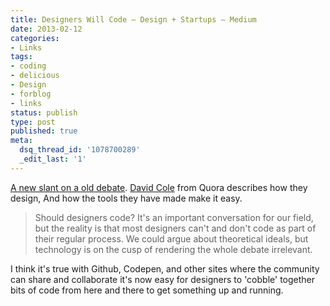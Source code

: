 ```yaml
---
title: Designers Will Code — Design + Startups — Medium
date: 2013-02-12
categories:
- Links
tags:
- coding
- delicious
- Design
- forblog
- links
status: publish
type: post
published: true
meta:
  dsq_thread_id: '1078700289'
  _edit_last: '1'
---
```

<p><a href="https://medium.com/design-startups/6c423fc5ccef">A new slant on a old debate</a>. <a href="http://davidcole.me/">David Cole</a> from Quora describes how they design, And how the tools they have made make it easy.</p>

<blockquote>
  <p>Should designers code? It's an important conversation for our field, but the reality is that most designers can't and don't code as part of their regular process. We could argue about theoretical ideals, but technology is on the cusp of rendering the whole debate irrelevant.</p>
</blockquote>

<p>I think it's true with Github, Codepen, and other sites where the community can share and collaborate it's now easy for designers to 'cobble' together bits of code from here and there to get something up and running.</p>
